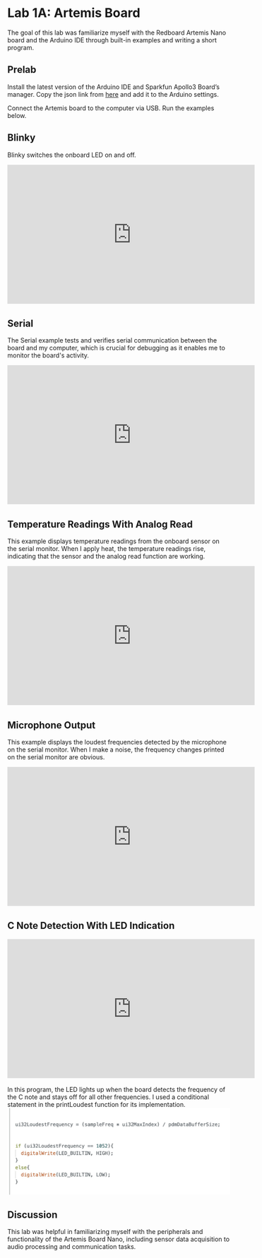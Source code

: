 # Lab 1A: Artemis Board
The goal of this lab was familiarize myself with the Redboard Artemis Nano board and the Arduino IDE through built-in examples and writing a short program.


## Prelab

Install the latest version of the Arduino IDE and Sparkfun Apollo3 Board’s manager. Copy the json link from [here](https://learn.sparkfun.com/tutorials/artemis-development-with-the-arduino-ide/setting-up-the-arduino-ide) and add it to the Arduino settings.

Connect the Artemis board to the computer via USB. Run the examples below.

## Blinky

Blinky switches the onboard LED on and off.

<iframe width="560" height="315" src="https://www.youtube.com/embed/RchQiCqFExs" frameborder="0" allow="accelerometer; autoplay; encrypted-media; gyroscope; picture-in-picture" allowfullscreen></iframe>


## Serial

The Serial example tests and verifies serial communication between the board and my computer, which is crucial for debugging as it enables me to monitor the board's activity.

<iframe width="560" height="315" src="https://www.youtube.com/embed/tWMFqiiCRKs" frameborder="0" allow="accelerometer; autoplay; encrypted-media; gyroscope; picture-in-picture" allowfullscreen></iframe>


## Temperature Readings With Analog Read

This example displays temperature readings from the onboard sensor on the serial monitor. When I apply heat, the temperature readings rise, indicating that the sensor and the analog read function are working.

<iframe width="560" height="315" src="https://www.youtube.com/embed/GKDLq3xk5Nc" frameborder="0" allow="accelerometer; autoplay; encrypted-media; gyroscope; picture-in-picture" allowfullscreen></iframe>


## Microphone Output

This example displays the loudest frequencies detected by the microphone on the serial monitor. When I make a noise, the frequency changes printed on the serial monitor are obvious.

<iframe width="560" height="315" src="https://www.youtube.com/embed/cozdqSBalRU" frameborder="0" allow="accelerometer; autoplay; encrypted-media; gyroscope; picture-in-picture" allowfullscreen></iframe>


## C Note Detection With LED Indication

<iframe width="560" height="315" src="https://www.youtube.com/embed/ijKaOKxzsBE" frameborder="0" allow="accelerometer; autoplay; encrypted-media; gyroscope; picture-in-picture" allowfullscreen></iframe>

In this program, the LED lights up when the board detects the frequency of the C note and stays off for all other frequencies. I used a conditional statement in the printLoudest function for its implementation.
![](images/Lab1/C_detect.jpeg)

## Discussion

This lab was helpful in familiarizing myself with the peripherals and functionality of the Artemis Board Nano, including sensor data acquisition to audio processing and communication tasks.
